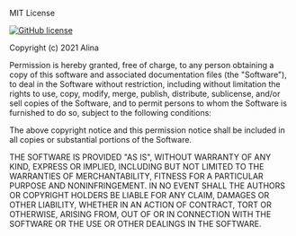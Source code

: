 MIT License

[![GitHub license](https://img.shields.io/github/license/SHS666638/Salabot?color=blue&label=License&logo=data%3Aimage%2Fpng%3Bbase64%2CiVBORw0KGgoAAAANSUhEUgAAAOEAAADhCAMAAAAJbSJIAAAAgVBMVEUAAAD%2F%2F%2F9%2Ff3%2Fn5%2BfFxcX4%2BPiampqgoKC8vLz7%2B%2FtfX1%2Fw8PDY2NjIyMiNjY3f399KSkpQUFCGhoZ3d3fOzs6wsLDAwMDp6ekfHx9paWm3t7dXV1eBgYGnp6cZGRnz8%2FNwcHAvLy8NDQ2Xl5c9PT0qKioUFBRFRUUtLS04ODgdHR3ivykHAAAIs0lEQVR4nO2deVviPBDAFxFB7lsB0Soeq9%2F%2FA74PLx5zJW3TmRb3md9%2Fu8UkA8lkrqR%2F%2FjiO4ziO4ziO4ziO4ziO4ziO4ziO4ziO4ziO4zglud9dXK3Wy%2BGk3W5PhsvL1dVd%2F7bpQWkxHfcmLZl2bzxrengVmXaHAeF%2BGHZ%2FrZSb3nWueJ%2Bss6YHW57Ztqh0n%2FR2TQ%2B5FOObkvIdGRyaHnZR7lcJ4p3Y%2Fgb9ettLlu%2FI%2BqVpAfIou%2Fw4vaemZYhxVVm%2BI92mxQjSf1ARsNXqbJoWReYyNujBsNedL%2Fqz6XQ662fz7nY4iH181LQwApuwcOuAbTad98JiZrWOvgAhDbOcxzeA17tR4C%2FXNY28GC%2FybzHKCv31Rp7fg0fbQZdBnKGDcYkWZCMoMxpvabrC4Ib9ko30JS%2FkTPaNtSDfNKGdtyVv6FJ9tAnw776d6vBNuas8UR1rEm02qIsKrS2YS9lWG2kiTEP0KjbItp0blXEmQwW8LqtgOLvOOYlIp%2BhSpVVqAzQ4UamSKbMDxpiTdodK7ZaG%2Brp6MbMpabkhC%2B6ARzF4VWz7iZiBV4ptF6aPx6C9cZGtsQGP8cN6qRALp%2F4YFVajOkoUg0Wsfc%2FAEUMbZYdV9cqkjyA70zX4BV6L1Y2JMiC748GsG6RRr826EcDGo50SuEf9VDV5S4A3ZMuUygz1VF8aDtnbMJ%2BS7bvzagI%2FbQ7d7vPPv5FZUZs%2BRWYjUqOf%2F5Vqnz7vT98d9OzRnqFl%2BOaBZg58cPH9v6OECXXRFhsN9mYHCjwhawpGBScllfu4E2gVBfL2CuPPB%2FaIo%2B84BDF8DjQgsMBuL9rdUTRVRYIc9sEOH1sEqN4f%2B3eH%2FXY9Go0u16v9eDEDrsgzjUBhn7fuHxH2h1f%2BgkrYai2O%2F7%2FpLsWY%2BOQzoSHkjFG743p%2FRJgiHOBHUmR4ucpJ6Q%2BvJOlxQB9%2Bwt5ThAsmw4%2Bq53%2B%2FwWoKKhtz2y0DndEIUSiLlMACtzwJP1IHejTU7xai8qnc4ZZhPME4LHULumI2lJ2EyN%2B2rdaAyoRF76Np7nJkpGmopm0TUkCr8SWfXinEYEYfMCYGrGNFnsEg%2BN57YANNhtXUQDvjzVBCOEn%2Fsqd9Os5kOqztF%2FDU0q4BC16KzahJKBSbgA3DMI%2FxBAYhuWr55bIFmfO2oemmGV3HXOT0IpltSdzztuG3S%2FcSPUAqRpopNJ%2BSjtQ6mKZ2iRqwV0ibkpqAogxggtjtF2AIQrxJbRUe4dYnDLtZCbiJ9nGnKaDUAXholYkCrqFg%2FuoKKIR%2FwRyxMtyA3cnTJHs%2ByGqwqjbQg1VxJtjvec2MtoBc2QDr2yo0DLpnYbQxG2FlaBfvkWc6vMZ64KVRlWFWE3gmmAQKAHXNNqQXNr7qMMsXbMc2ORoQomGq1GCS8okClKlNsAZIwYoiFd37H%2BiuB8o8bVI0wGxim0W08D4Vuuvtw490WEU6sBCQzRRgcdiULYCAL50kjyYSUlUDlolNwhssA%2Bqg7fjwFKAaG1i%2BNv4T0CbUpAkfJ6kCjeYBB9ym%2FjsiYcaHp0GDEtJZ%2Bo9ICGIYNFJkM0tpTNF8HQJdSk%2Fs6kVKIbTWCujSrYmEkQ1XLwYFoT4SMDlsgsKRDdfC8ObWb8zkUAEUCjEf20RCqk6AqhNCxgoAdcIcG3pGQgU6U0DENDOR8O2nA5Y5Cd3tUQlqG4KvMeXkWAFA5%2FRRtUP4AWhMNtK%2FEiBLSX3sOjzgGkLCYCrSCTRjw6sO3SyAprMquwZTkXkvBhLSXR1YHFbVwmAqWtZhfJGRLkA4z%2BoWlNhCoIexFKBdgEdmhdeRL1h%2FmlKrAvovVgJCVcNMX8WSrxM00gaWoV0iHxiGbM%2FXDmSwQxzgWhG74zPQDWRWhbJZQy1PYFFZHmQDvTD%2FRfdHZD8hzN7ZCQjj6ryoR3XDYD8TMEotqxOhccZr8RUFZO4ZjCJYnrp4jQ1CMVrDJwhU1R%2BGEiJ1wm%2BsUst0swQsrBeyvUgCmi5CrES4BCQFvgDgd2d8NAgORHisIqKwGeR0qwkUQToYoDBRhfwuPAJhfaELcgSlD1RVNxPpQjr4AfMbJGFJghzTq7QviosMTgz7M4iwAlNQp0d2yYUZ8o2CUJFWuv2mIDBwGFoT4qVPuawCB4phkQDfKfVBQafgonjZl0ztD4NlscjgreUUKfwRYwfV3w9FV%2BSgF6segbcx1vETkjLLHFftcbFfxg6vdSbrQ44vhE5x2ETzGWj%2BFVHeoeRbEV8dzVHTwyQANOACp%2BXCtbWd%2FMsK0Mnb2i6OQOsr11uL2QC56wopZYsbVGTw3TR52cqIgLmDxkZgjXfU4BNO8TK6HGM8OvFwBUStt2FjqyVWC4kv7%2BDEvD2cPK%2F3UjOS1n4PfzL3HE34ltK%2FRT9oAonih8915gYZg4ezP%2FAFBnXdifENtleug0ogT8CgrrnvFPqYIeRq68Acem7lEdjFb7GA9ZhrmHcyUjm1XsAhLtR6ZKXbQQcv2pfCTRJFJKQB9MxSkDD03K%2BkMy5auQh%2FRbORjVwqeIReEyFogyQJaWVHjVdgUWjS8IGFchMk%2FLC5FTUR5uNSy6q8hGzlNnZ76QkWkJngU%2BylJWTfWcMCSrFDFGMsKSH%2FeKNT9AT3HR6yn6elJGS3KZ3J%2BwME23ry7W2UkPBV8LPqudsrF0mK4S78TJTwSbo3xO7gfUmm0su52v87xgUlfBSLG8%2FpdWWij3S9fylmtW3EEPkZXKkPCTi6wwKFp125wPhMluAPU60XBZ3onNMM%2FULxiiGj8xSVeUt5n5zEjVEZtwI6NZi1R2RKUT2PX%2FOt1glUW47bs36v3Bfpv%2BPZ7RBB5imZ%2FJvzXn%2BUt1Xh16ye2J6v%2FgzS3xY9DXXdO9PXAebzdlXkfcC%2F8NdDxN7pHHpv4C%2Fktn%2FXXV0uj6%2Flbrcny8tt9x96L7fjOI7jOI7jOI7jOI7jOI7jOI7jOI7jOI7jOE59%2FAdKzmNKdPeteAAAAABJRU5ErkJggg%3D%3D&logoColor=red)](https://github.com/SHS666638/Salabot)

Copyright (c) 2021 Alina

Permission is hereby granted, free of charge, to any person obtaining a copy
of this software and associated documentation files (the "Software"), to deal
in the Software without restriction, including without limitation the rights
to use, copy, modify, merge, publish, distribute, sublicense, and/or sell
copies of the Software, and to permit persons to whom the Software is
furnished to do so, subject to the following conditions:

The above copyright notice and this permission notice shall be included in all
copies or substantial portions of the Software.

THE SOFTWARE IS PROVIDED "AS IS", WITHOUT WARRANTY OF ANY KIND, EXPRESS OR
IMPLIED, INCLUDING BUT NOT LIMITED TO THE WARRANTIES OF MERCHANTABILITY,
FITNESS FOR A PARTICULAR PURPOSE AND NONINFRINGEMENT. IN NO EVENT SHALL THE
AUTHORS OR COPYRIGHT HOLDERS BE LIABLE FOR ANY CLAIM, DAMAGES OR OTHER
LIABILITY, WHETHER IN AN ACTION OF CONTRACT, TORT OR OTHERWISE, ARISING FROM,
OUT OF OR IN CONNECTION WITH THE SOFTWARE OR THE USE OR OTHER DEALINGS IN THE
SOFTWARE.
